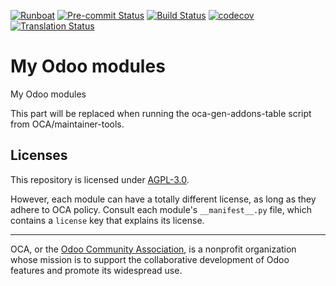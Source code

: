 [![Runboat](https://img.shields.io/badge/runboat-Try%20me-875A7B.png)](https://runboat.odoo-community.org/builds?repo=OCA/odoo-modules&target_branch=15.0)
[![Pre-commit Status](https://github.com/OCA/odoo-modules/actions/workflows/pre-commit.yml/badge.svg?branch=15.0)](https://github.com/OCA/odoo-modules/actions/workflows/pre-commit.yml?query=branch%3A15.0)
[![Build Status](https://github.com/OCA/odoo-modules/actions/workflows/test.yml/badge.svg?branch=15.0)](https://github.com/OCA/odoo-modules/actions/workflows/test.yml?query=branch%3A15.0)
[![codecov](https://codecov.io/gh/OCA/odoo-modules/branch/15.0/graph/badge.svg)](https://codecov.io/gh/OCA/odoo-modules)
[![Translation Status](https://translation.odoo-community.org/widgets/odoo-modules-15-0/-/svg-badge.svg)](https://translation.odoo-community.org/engage/odoo-modules-15-0/?utm_source=widget)

<!-- /!\ do not modify above this line -->

# My Odoo modules

My Odoo modules

<!-- /!\ do not modify below this line -->

<!-- prettier-ignore-start -->

[//]: # (addons)

This part will be replaced when running the oca-gen-addons-table script from OCA/maintainer-tools.

[//]: # (end addons)

<!-- prettier-ignore-end -->

## Licenses

This repository is licensed under [AGPL-3.0](LICENSE).

However, each module can have a totally different license, as long as they adhere to OCA
policy. Consult each module's `__manifest__.py` file, which contains a `license` key
that explains its license.

----

OCA, or the [Odoo Community Association](http://odoo-community.org/), is a nonprofit
organization whose mission is to support the collaborative development of Odoo features
and promote its widespread use.
